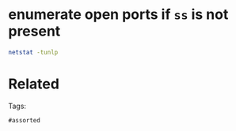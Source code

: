 # enumerate open ports if `ss` is not present
```bash
netstat -tunlp
```

# Related


Tags:

    #assorted
